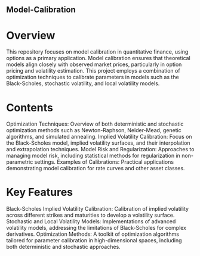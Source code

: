 ## Model-Calibration
# Overview
This repository focuses on model calibration in quantitative finance, using options as a primary application. Model calibration ensures that theoretical models align closely with observed market prices, particularly in option pricing and volatility estimation. This project employs a combination of optimization techniques to calibrate parameters in models such as the Black-Scholes, stochastic volatility, and local volatility models.

# Contents
Optimization Techniques: Overview of both deterministic and stochastic optimization methods such as Newton-Raphson, Nelder-Mead, genetic algorithms, and simulated annealing.
Implied Volatility Calibration: Focus on the Black-Scholes model, implied volatility surfaces, and their interpolation and extrapolation techniques.
Model Risk and Regularization: Approaches to managing model risk, including statistical methods for regularization in non-parametric settings.
Examples of Calibrations: Practical applications demonstrating model calibration for rate curves and other asset classes.
# Key Features
Black-Scholes Implied Volatility Calibration: Calibration of implied volatility across different strikes and maturities to develop a volatility surface.
Stochastic and Local Volatility Models: Implementations of advanced volatility models, addressing the limitations of Black-Scholes for complex derivatives.
Optimization Methods: A toolkit of optimization algorithms tailored for parameter calibration in high-dimensional spaces, including both deterministic and stochastic approaches.
